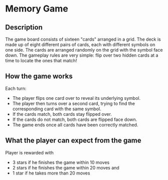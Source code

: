 # Memory Game

## Description

The game board consists of sixteen "cards" arranged in a grid. The deck is made up of eight different pairs of cards, each with different symbols on one side. The cards are arranged randomly on the grid with the symbol face down. The gameplay rules are very simple: flip over two hidden cards at a time to locate the ones that match!

## How the game works

Each turn:

* The player flips one card over to reveal its underlying symbol.
* The player then turns over a second card, trying to find the corresponding card with the same symbol.
* If the cards match, both cards stay flipped over.
* If the cards do not match, both cards are flipped face down.
* The game ends once all cards have been correctly matched.

## What the player can expect from the game

Player is rewarded with 

* 3 stars if he finishes the game within 10 moves
* 2 stars if he finishes the game within 20 moves and
* 1 star if he takes more than 20 moves 


